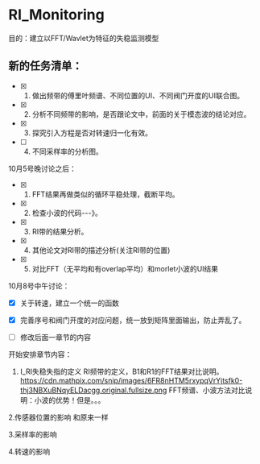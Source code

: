 # RI_Monitoring
目的：建立以FFT/Wavlet为特征的失稳监测模型

## 新的任务清单：

- [x] 1. 做出频带的傅里叶频谱、不同位置的UI、不同阀门开度的UI联合图。
- [x] 2. 分析不同频带的影响，是否跟论文中，前面的关于模态波的结论对应。
- [x] 3. 探究引入方程是否对转速归一化有效。
- [ ] 4. 不同采样率的分析图。


10月5号晚讨论之后：

- [x] 1. FFT结果再做类似的循环平稳处理，截断平均。
- [x] 2. 检查小波的代码---》。
- [x] 3. RI带的结果分析。
- [x] 4. 其他论文对RI带的描述分析(关注RI带的位置) 
- [x] 5. 对比FFT（无平均和有overlap平均）和morlet小波的UI结果


10月8号中午讨论：
- [x] 关于转速，建立一个统一的函数
- [x] 完善序号和阀门开度的对应问题，统一放到矩阵里面输出，防止弄乱了。
- [ ] 修改后面一章节的内容




开始安排章节内容：
1. I_RI失稳失指的定义
RI频带的定义，B1和R1的FFT结果对比说明。
https://cdn.mathpix.com/snip/images/6FR8nHTM5rxypqVrYjtsfk0-thj3NBXuBNqyELDacgg.original.fullsize.png
FFT频谱、小波方法对比说明：小波的优势！但是。。。
 
2.传感器位置的影响
和原来一样


3.采样率的影响

4.转速的影响




